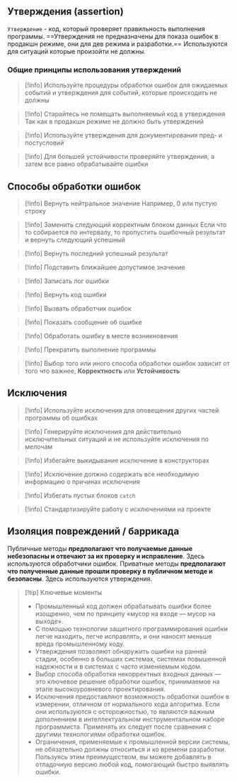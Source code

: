 ## Утверждения (assertion)

`Утверждение` - код, который проверяет правильность выполнения программы.
==Утверждения не предназначены для показа ошибок в продакшн режиме, они для дев режима и разработки.==
Используются для ситуаций которые произойти не должны.
### Общие принципы использования утверждений

>[!info] Используйте процедуры обработки ошибок для ожидаемых событий и утверждения для событий, которые происходить не должны

>[!info] Старайтесь не помещать выполняемый код в утверждения
> Так как в продакшн режиме не должно быть утверждений

>[!info] Используйте утверждения для документирования пред- и постусловий

>[!info] Для большей устойчивости проверяйте утверждения, а затем все равно обрабатывайте ошибки

## Способы обработки ошибок

>[!info] Вернуть нейтральное значение
>Например, 0 или пустую строку

>[!info] Заменить следующий корректным блоком данных
>Если что то собирается по интервалу, то пропустить ошибочный результат и вернуть следующий успешный

>[!info] Вернуть последний успешный результат

>[!info] Подставить ближайшее допустимое значение

>[!info] Записать лог ошибки

>[!info] Вернуть код ошибки

>[!info] Вызвать обработчик ошибок

>[!info] Показать сообщение об ошибке

>[!info] Обработать ошибку в месте возникновения

>[!info] Прекратить выполнение программы

>[!info] Выбор того или иного способа обработки ошибок зависит от того что важнее, **Корректность** или **Устойчивость**
## Исключения

>[!info] Используйте исключения для оповещения других частей программы об ошибках

>[!info] Генерируйте исключения для действительно исключительных ситуаций и не используйте исключения по мелочам

>[!info] Избегайте выкидывание исключение в конструкторах

>[!info] Исключение должно содержать все необходимую информацию о причинах исключения

>[!info] Избегать пустых блоков `catch`

>[!info] Стандартизируйте работу с исключениями на проекте

## Изоляция повреждений / баррикада

Публичные методы **предполагают что получаемые данные небезопасны и отвечают за их проверку и исправление**. Здесь используются обработчики ошибок.
Приватные методы **предполагают что полученные данные прошли проверку в публичном методе и безопасны**. Здесь используются утверждения.

>[!tip] Ключевые моменты
>* Промышленный код должен обрабатывать ошибки более изощренно, чем по принципу «мусор на входе — мусор на выходе».
>* С помощью технологии защитного программирования ошибки легче находить, легче исправлять, и они наносят меньше вреда  промышленному коду.
>* Утверждения позволяют обнаружить ошибки на ранней стадии, особенно в больших системах, системах повышенной надежности  и в системах с часто изменяемым кодом.
>* Выбор способа обработки некорректных входных данных — это ключевое решение обработки ошибок, принимаемое на этапе  высокоуровневого проектирования.
>* Исключения предоставляют возможность обработки ошибок в измерении, отличном от нормального хода алгоритма. Если они  используются с осторожностью, то являются важным дополнением в интеллектуальном инструментальном наборе программиста.  Применять их следует после сравнения с другими технологиями обработки ошибок.
>* Ограничения, применяемые к промышленной версии системы, не обязательно должны относиться и ко времени разработки.  Пользуясь этим преимуществом, вы можете добавлять в отладочную версию любой код, помогающий быстро выявлять ошибки.